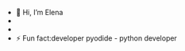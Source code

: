 - 👋 Hi, I’m Elena
- 
- 
- ⚡ Fun fact:developer pyodide - python developer

<!---
vita6719/vita6719 is a ✨ special ✨ repository because its `README.md` (this file) appears on your GitHub profile.
You can click the Preview link to take a look at your changes.
--->
